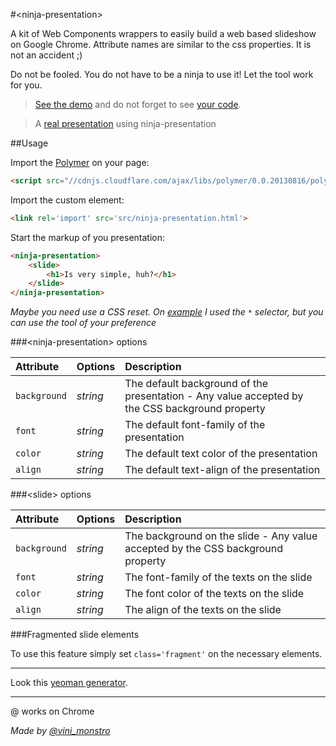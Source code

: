 #&lt;ninja-presentation&gt;

A kit of Web Components wrappers to easily build a web based slideshow on Google Chrome.
Attribute names are similar to the css properties. It is not an accident ;)

Do not be fooled. You do not have to be a ninja to use it! Let the tool work for you.

> [See the demo](http://viniciusalmeida.github.io/ninja-presentation) and do not forget to see [your code](https://github.com/viniciusalmeida/ninja-presentation/blob/gh-pages/index.html).

> A [real presentation](http://viniciusalmeida.github.io/presentations/introducing-the-gruntjs) using ninja-presentation

##Usage

Import the [Polymer](http://www.polymer-project.org/) on your page:
```html
<script src="//cdnjs.cloudflare.com/ajax/libs/polymer/0.0.20130816/polymer.min.js"></script>
```

Import the custom element:
```html
<link rel='import' src='src/ninja-presentation.html'>
```

Start the markup of you presentation:
```html
<ninja-presentation>
	<slide>
		<h1>Is very simple, huh?</h1>
	</slide>
</ninja-presentation>
```

*Maybe you need use a CSS reset. On [example](http://viniciusalmeida.github.io/ninja-presentation) I used the ```*``` selector, but you can use the tool of your preference*

###&lt;ninja-presentation&gt; options

|Attribute|Options|Description|
|:--------|:------|:----------|
|`background`|*string*|The default background of the presentation - Any value accepted by the CSS background property|
|`font`|*string*|The default font-family of the presentation|
|`color`|*string*|The default text color of the presentation|
|`align`|*string*|The default text-align of the presentation|

###&lt;slide&gt; options

|Attribute|Options|Description|
|:--------|:------|:----------|
|`background`|*string*|The background on the slide - Any value accepted by the CSS background property|
|`font`|*string*|The font-family of the texts on the slide|
|`color`|*string*|The font color of the texts on the slide|
|`align`|*string*|The align of the texts on the slide|

###Fragmented slide elements

To use this feature simply set ```class='fragment'``` on the necessary elements.

---

Look this [yeoman generator](https://github.com/rafinskipg/generator-webcomponents/).

---

@ works on Chrome

*Made by [@vini_monstro](https://twitter.com/vini_monstro)*
